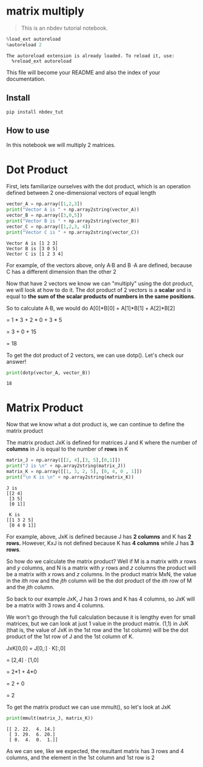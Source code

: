 # matrix multiply
> This is an nbdev tutorial notebook.


```python
%load_ext autoreload
%autoreload 2
```

    The autoreload extension is already loaded. To reload it, use:
      %reload_ext autoreload


This file will become your README and also the index of your documentation.

## Install

`pip install nbdev_tut`

## How to use

In this notebook we will multiply 2 matrices.

# Dot Product

First, lets familiarize ourselves with the dot product, which is an operation defined between 2 one-dimensional vectors of equal length

```python
vector_A = np.array([1,2,3])
print("Vector A is " + np.array2string(vector_A))
vector_B = np.array([3,0,5])
print("Vector B is " + np.array2string(vector_B))
vector_C = np.array([1,2,3, 4])
print("Vector C is " + np.array2string(vector_C))
```

    Vector A is [1 2 3]
    Vector B is [3 0 5]
    Vector C is [1 2 3 4]


For example, of the vectors above, only A·B and B ·A are defined, because C has a different dimension than the other 2

Now that have 2 vectors we know we can "multiply" using the dot product, we will look at how to do it. The dot product of 2 vectors is a **scalar** and is equal to **the sum of the scalar products of numbers in the same positions**.

So to calculate A·B, we would do A[0]\*B[0] + A[1]\*B[1] + A[2]\*B[2]

= 1 \* 3 + 2 \* 0 + 3 \* 5 

= 3 + 0 + 15

= 18

To get the dot product of 2 vectors, we can use dotp(). Let's check our answer!

```python
print(dotp(vector_A, vector_B))
```

    18


# Matrix Product

Now that we know what a dot product is, we can continue to define the matrix product

The matrix product JxK is defined for matrices J and K where the number of **columns** in J is equal to the number of **rows** in K

```python
matrix_J = np.array([[2, 4],[3, 5],[0,1]])
print("J is \n" + np.array2string(matrix_J))
matrix_K = np.array([[1, 3, 2, 5], [0, 4, 0 , 1]])
print("\n K is \n" + np.array2string(matrix_K))
```

    J is 
    [[2 4]
     [3 5]
     [0 1]]
    
     K is 
    [[1 3 2 5]
     [0 4 0 1]]


For example, above, JxK is defined because J has **2 columns** and K has **2 rows.** However, KxJ is not defined because K has **4 columns** while J has **3 rows**.

So how do we calculate the matrix product? Well if M is a matrix with *x* rows and *y* columns, and N is a matrix with *y* rows and *z* columns the product will be a matrix with *x* rows and *z* columns. In the product matrix MxN, the value in the *ith* row and the *jth* column will be the dot product of the *ith* row of M and the *jth* column.

So back to our example JxK, J has 3 rows and K has 4 columns, so JxK will be a matrix with 3 rows and 4 columns.

We won't go through the full calculation because it is lengthy even for small matrices, but we can look at just 1 value in the product matrix. (1,1) in JxK (that is, the value of JxK in the 1st row and the 1st column) will be the dot product of the 1st row of J and the 1st column of K.

JxK[0,0] = J[0,:] · K[:,0]

= [2,4] · [1,0]

= 2\*1 + 4\*0

= 2 + 0

= 2

To get the matrix product we can use mmult(), so let's look at JxK

```python
print(mmult(matrix_J, matrix_K))
```

    [[ 2. 22.  4. 14.]
     [ 3. 29.  6. 20.]
     [ 0.  4.  0.  1.]]


As we can see, like we expected, the resultant matrix has 3 rows and 4 columns, and the element in the 1st column and 1st row is 2
